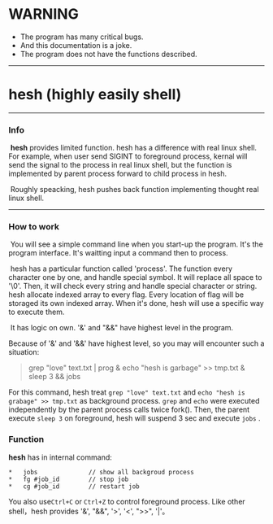 # WARNING 
* The program has many critical bugs. 
* And this documentation is a joke.
* The program does not have the functions described.

***
# hesh (highly easily shell)

***

### Info

​		**hesh** provides limited function. hesh has a difference with real linux shell. For example, when user send SIGINT to foreground process, kernal will send the signal to the process in real linux shell, but the function is implemented by parent process forward to child process in hesh.

​		Roughly speacking, hesh pushes back function implementing thought real linux shell.

***

### How to work
​		You will see a simple command line when you start-up the program. It's the program interface. It's waitting input a command then to process. 

​		hesh has a particular function called 'process'. The function every character one by one, and handle special symbol. It will replace all space to '\0'. Then, it will check every string and handle special character or string.  hesh allocate indexed array to every flag. Every location of flag will be storaged its own indexed array. When it's done, hesh will use a specific way to execute them.

​		It has logic on own. '&' and "&&" have highest level in the program. 

Because of '&' and '&&' have highest level, so you may will encounter such a situation:

> grep "love" text.txt | prog & echo "hesh is garbage" >> tmp.txt & sleep 3 && jobs

For this command, hesh treat `grep "love" text.txt`  and `echo "hesh is grabage" >> tmp.txt` as background process.  `grep` and `echo`  were executed independently by the parent process calls twice fork(). Then, the parent execute `sleep 3` on foreground, hesh will suspend 3 sec and execute `jobs` .

### Function

**hesh** has in internal command:

```
*   jobs	 		  // show all backgroud process  
*   fg #job_id        // stop job
*   cg #job_id        // restart job
```



You also use`Ctrl+C`  or `Ctrl+Z`  to control foreground process.
Like other shell，hesh provides '&', "&&", '>', '<', ">>", '|'。


